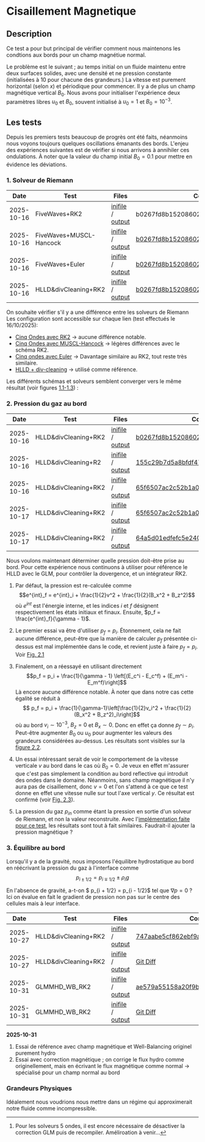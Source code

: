 # Cisaillement Magnetique

## Description
Ce test a pour but principal de vérifier comment nous maintenons les condtions aux bords pour un champ magnétiue normal.

Le problème est le suivant ; au temps initial on un fluide maintenu entre deux surfaces solides, avec une densité et ne pression constante (initialisées à $10$ pour chacune des grandeurs.) La vitesse est purement horizontal (selon $x$) et périodique pour commencer. Il y a de plus un champ magnétique vertical $B_0$.
Nous avons pour initialiser l'expérience deux paramètres libres $u_0$ et $B_0$, souvent initialisé à $u_0=1$ et $B_0=10^{-3}$. 

## Les tests

Depuis les premiers tests beaucoup de progrès ont été faits, néanmoins nous voyons toujours quelques oscillations émanants des bords. L'enjeu des expériences suivantes est de vérifier si nous arrivons à annihiler ces ondulations. À noter que la valeur du champ initial $B_0=0.1$ pour mettre en évidence les déviations.

### 1. Solveur de Riemann


|  Date     | Test           | Files|  Commit Hash|
|-----------|----------------|------|-------------|
| 2025-10-16| FiveWaves+RK2|[inifile](inifiles/fw_RK2_20251016.ini) / [output](FiveWaves_RK2/)   | b0267fd8b152086020756799d2a0ee20f61c9896[^1]|
| 2025-10-16| FiveWaves+MUSCL-Hancock| [inifile](inifiles/fw_MH_20251016.ini) / [output](FiveWaves_hancock/)   |  [b0267fd8b152086020756799d2a0ee20f61c9896](https://drf-gitlab.cea.fr/dyablo/dyablo/-/tree/b0267fd8b152086020756799d2a0ee20f61c9896) |
| 2025-10-16| FiveWaves+Euler| [inifile](inifiles/fw_Euler_20251016.ini) / [output](FiveWaves_Euler/)| [b0267fd8b152086020756799d2a0ee20f61c9896](https://drf-gitlab.cea.fr/dyablo/dyablo/-/tree/b0267fd8b152086020756799d2a0ee20f61c9896)|
|2025-10-16| HLLD&divCleaning+RK2|[inifile](inifiles/GLMMHD_RK2_20251016.ini) / [output](HLLD_RK2/)|[b0267fd8b152086020756799d2a0ee20f61c9896](https://drf-gitlab.cea.fr/dyablo/dyablo/-/tree/b0267fd8b152086020756799d2a0ee20f61c9896)|

[^1]: Pour les solveurs 5 ondes, il est encore nécessaire de désactiver la correction GLM puis de recompiler. Améliroation à venir...

On souhaite vérifier s'il y a une différence entre les solveurs de Riemann
Les configuration sont accessible sur chaque lien (test effectués le 16/10/2025):
- [Cinq Ondes avec RK2](inifiles/fw_RK2_20251016.ini) &rarr; aucune différence notable.
- [Cinq Ondes avec MUSCL-Hancock](inifiles/fw_MH_20251016.ini) &rarr; légères différences avec le schéma RK2.
- [Cinq ondes avec Euler](inifiles/fw_Euler_20251016.ini) &rarr; Davantage similaire au RK2, tout reste très similaire.
- [HLLD + div-cleaning](inifiles/GLMMHD_RK2_20251016.ini) &rarr; utilisé comme référence.

Les différents schémas et solveurs semblent converger vers le même résultat (voir figures [1.1-1.3](imgs/001_riemann_solvers_comparison/)) :

### 2. Pression du gaz au bord


|  Date     | Test           | Files|  Commit Hash|
|-----------|----------------|------|-------------|
|2025-10-16| HLLD&divCleaning+RK2|[inifile](inifiles/GLMMHD_RK2_20251016.ini) / [output](HLLD_RK2/)|[b0267fd8b152086020756799d2a0ee20f61c9896](https://drf-gitlab.cea.fr/dyablo/dyablo/-/tree/b0267fd8b152086020756799d2a0ee20f61c9896)|
|2025-10-16| HLLD&divCleaning+R2|[inifile](inifiles/GLMMHD_RK2_20251016.ini) / [output](EqualPressure/)   | [155c29b7d5a8bfdf4716613331d22e08f1d64bf5](https://drf-gitlab.cea.fr/dyablo/dyablo/-/commit/155c29b7d5a8bfdf4716613331d22e08f1d64bf5)|
|2025-10-16| HLLD&divCleaning+RK2|[inifile](inifiles/GLMMHD_RK2_20251016.ini) / [output](RecomputedPfinal/)|[65f6507ac2c52b1a04be66907454f22b1d7ddf07](https://drf-gitlab.cea.fr/dyablo/dyablo/-/commit/65f6507ac2c52b1a04be66907454f22b1d7ddf07)|
|2025-10-17| HLLD&divCleaning+RK2|[inifile](inifiles/GLMMHD_RK2_ZeroB_20251017.ini) / [output](ZeroB/)|[65f6507ac2c52b1a04be66907454f22b1d7ddf07](https://drf-gitlab.cea.fr/dyablo/dyablo/-/commit/65f6507ac2c52b1a04be66907454f22b1d7ddf07)|
|2025-10-17| HLLD&divCleaning+RK2| [inifile](inifiles/GLMMHD_RK2_20251016.ini) / [output](RiemannPressure/) |[64a5d01edfefc5e240f269dec69eba9894087d9a](https://drf-gitlab.cea.fr/dyablo/dyablo/-/commit/64a5d01edfefc5e240f269dec69eba9894087d9a)|


Nous voulons maintenant déterminer quelle pression doit-être prise au bord. Pour cette expérience nous continuons à utiliser pour référence le HLLD avec le GLM, pour contrôler la dovergence, et un intégrateur RK2.

1. Par défaut, la pression est re-calculée comme $$e^{int}_f = e^{int}_i + \frac{1}{2}v^2 + \frac{1}{2}(B_x^2 + B_z^2)$$ où $e^{int}$ est l'énergie interne, et les indices $i$ et $f$ désignent respectivement les états initiaux et finaux. Ensuite, $p_f = \frac{e^{int}_f}{\gamma - 1}$.

2. Le premier essai va être d'utiliser $p_f = p_i$. 
Étonnement, cela ne fait aucune différence, peut-être que la manière de calculer $p_f$ présentée ci-dessus est mal implémentée dans le code, et revient juste à faire $p_f=p_i$. Voir [Fig. 2.1](imgs/002_pressure_comparison/002_pressure_comparison_pf=pi.png)

3. Finalement, on a réessayé en utilisant directement  $$p_f = p_i + \frac{1}{\gamma - 1} \left[(E_c^i - E_c^f) + (E_m^i - E_m^f)\right]$$
Là encore aucune différence notable. À noter que dans notre cas cette égalité se réduit à $$ p_f = p_i + \frac{1}{\gamma-1}\left[\frac{1}{2}v_i^2 + \frac{1}{2}(B_x^2 + B_z^2)_i\right]$$ où au bord $v_i\sim 10^{-3}$, $B_z=0$ et $B_x \sim 0$. Donc en effet ça donne $p_f \sim p_i$. Peut-être augmenter $B_0$ ou $u_0$ pour augmenter les valeurs des grandeurs considérées au-dessus. Les résultats sont visibles sur la [figure 2.2](imgs/002_pressure_comparison/002_pressure_comparison_reconstructed_pressure.png).

4. Un essai intéressant serait de voir le comportement de la vitesse verticale $v$ au bord dans le cas où $B_0=0$. Je veux en effet m'assurer que c'est pas simplement la condition au bord reflective qui introduit des ondes dans le domaine. Néanmoins, sans champ magnétique il n'y aura pas de cisaillement, donc $v=0$ et l'on s'attend à ce que ce test donne en effet une vitesse nulle sur tout l'axe vertical $y$. Ce résultat est confirmé (voir [Fig. 2.3](imgs/002_pressure_comparison/002_pressure_comparison_reconstructed_pressure_zeroB.png)).

5. La pression du gaz $p_{in}$ comme étant la pression en sortie d'un solveur de Riemann, et non la valeur reconstruite. Avec l'[implémentation faite pour ce test](https://drf-gitlab.cea.fr/dyablo/dyablo/-/commit/64a5d01edfefc5e240f269dec69eba9894087d9a), les résultats sont tout à fait similaires. Faudrait-il ajouter la pression magnétique ?

### 3. Équilibre au bord

Lorsqu'il y a de la gravité, nous imposons l'équilibre hydrostatique au bord en réécrivant la pression du gaz à l'interface comme 
$$p_{i\pm 1/2} = p_{i \mp 1/2} \pm \rho_ig$$

En l'absence de gravité, a-t-on  $ p_{i + 1/2} = p_{i - 1/2}$ tel que $\nabla p = 0$ ? Ici on évalue en fait le gradient de pression non pas sur le centre des cellules mais à leur interface.

|  Date     | Test           | Files|  Commit Hash|
|-----------|----------------|------|-------------|
|2025-10-27| HLLD&divCleaning+RK2|[inifile](HydrostaticEquilibrium/shearB.ini) / [output](HydrostaticEquilibrium/)|[747aabe5cf862ebf9aaefcfdd7ca12d8bcd254e1](https://drf-gitlab.cea.fr/dyablo/dyablo/-/tree/747aabe5cf862ebf9aaefcfdd7ca12d8bcd254e1)|
|2025-10-27|HLLD&divCleaning+RK2|[inifile](MHStaticEquilibrium/shearB.ini) / [output](MHStaticEquilibrium/)| [Git Diff](MHStaticEquilibrium/MHStatic_diff.md)|
|2025-10-31|GLMMHD_WB_RK2|[inifile](inifiles/GLMMHD_WB_RK2_20251031.ini) / [output](TestWB/no_correction/)| [ae579a55158a20f9bbf7dd5d044424ef46f6b2b7](https://drf-gitlab.cea.fr/dyablo/dyablo/-/commit/ae579a55158a20f9bbf7dd5d044424ef46f6b2b7)|
|2025-10-31|GLMMHD_WB_RK2|[inifile](inifiles/GLMMHD_WB_RK2_20251031.ini) / [output](TestWB/first_magnetic_correction/)| [Git Diff](TestWB/first_magnetic_correction.diff)|

**2025-10-31**
1. Essai de référence avec champ magnétique et Well-Balancing originel purement hydro
2. Essai avec correction magnétique ; on corrige le flux hydro comme originellement, mais en écrivant le flux magnétique comme normal &rarr; spécialisé pour un champ normal au bord

### Grandeurs Physiques

Idéalement nous voudrions nous mettre dans un régime qui approximerait notre fluide comme incompressible. 
